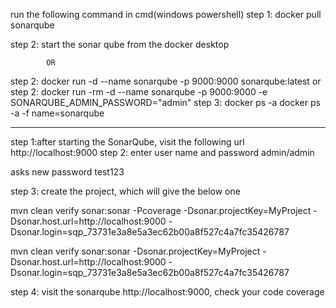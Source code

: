 
run the following command in cmd(windows powershell)
step 1: docker pull sonarqube

step 2: start the sonar qube from the docker desktop 

            OR

step 2: docker run -d --name sonarqube -p 9000:9000 sonarqube:latest
or
step 2: docker run -rm -d --name sonarqube -p 9000:9000 -e SONARQUBE_ADMIN_PASSWORD="admin"
step 3: docker ps -a
docker ps -a -f name=sonarqube


***************
step 1:after starting the SonarQube, visit the following url
http://localhost:9000
step 2: enter user name and password
admin/admin

asks new password
test123

step 3: create the project, which will give the below one

mvn clean verify sonar:sonar -Pcoverage -Dsonar.projectKey=MyProject  -Dsonar.host.url=http://localhost:9000  -Dsonar.login=sqp_73731e3a8e5a3ec62b00a8f527c4a7fc35426787


mvn clean verify sonar:sonar  -Dsonar.projectKey=MyProject  -Dsonar.host.url=http://localhost:9000  -Dsonar.login=sqp_73731e3a8e5a3ec62b00a8f527c4a7fc35426787

step 4: visit the sonarqube
http://localhost:9000, check your code coverage


